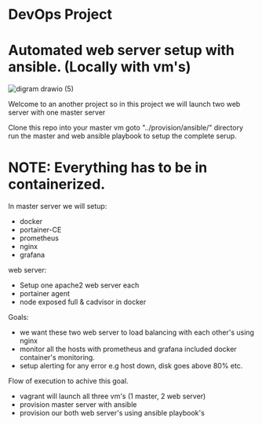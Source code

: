 # DevOps Project
# Automated web server setup with ansible. (Locally with vm's)

![digram drawio (5)](https://github.com/GitPit-ak/ansible-prometheus/assets/44562876/9c0af54c-3235-4701-8027-e7ecfaf00e15)

Welcome to an another project
so in this project we will launch two web server with one master server

Clone this repo into your master vm goto "../provision/ansible/" directory
run the master and web ansible playbook to setup the complete serup. 
# NOTE: Everything has to be in containerized. 

In master server we will setup:
- docker
- portainer-CE
- prometheus
- nginx
- grafana

web server:
- Setup one apache2 web server each
- portainer agent
- node exposed full & cadvisor in docker


Goals: 
- we want these two web server to load balancing with each other's using nginx
- monitor all the hosts with prometheus and grafana included docker container's monitoring.
- setup alerting for any error e.g host down, disk goes above 80% etc.

Flow of execution to achive this goal.
- vagrant will launch all three vm's (1 master, 2 web server)
- provision master server with ansible
- provision our both web server's using ansible playbook's

